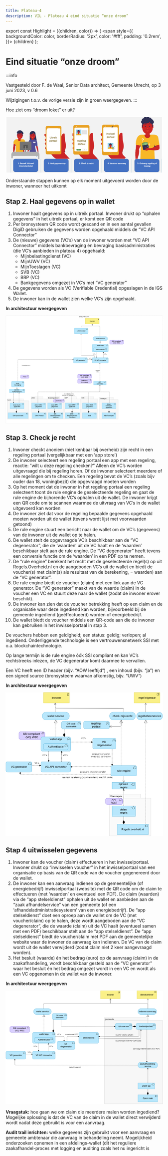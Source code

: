 ```yaml
---
title: Plateau-4
description: VIL - Plateau 4 eind situatie “onze droom”
---
```


export const Highlight = ({children, color}) => (
  <span
    style={{
      backgroundColor: color,
      borderRadius: '2px',
      color: '#fff',
      padding: '0.2rem',
    }}>
    {children}
  </span>
);

# Eind situatie “onze droom”

:::info

Vastgesteld door F. de Waal, Senior Data architect, Gemeente Utrecht, op 3 juni 2023, v 0.6

Wijzigingen t.o.v. de vorige versie zijn in <Highlight color="#25c2a0">groen</Highlight> weergegeven.
:::

Hoe ziet ons “droom loket” er uit?

![Plateau 4 compleet](../../../static/img/plateau4-compleet.png)

Onderstaande stappen kunnen op elk moment uitgevoerd worden door de inwoner, wanneer het uitkomt

## Stap 2. Haal gegevens op in wallet
1. Inwoner haalt gegevens op in uitreik portaal. Inwoner drukt op “ophalen gegevens” in het uitreik portaal, er komt een QR code
2. <Highlight color="#25c2a0">Per bronsysteem</Highlight> QR code wordt gescand en <Highlight color="#25c2a0">in een aantal gevallen DigiD gebruiken</Highlight> de gegevens worden opgehaald middels de “VC API Connector”
3. De (nieuwe) gegevens (VC’s) van de inwoner worden met “VC API Connector” middels bankbevraging én bevraging basisadministraties (die VC’s aanbieden in plateau 4) opgehaald: 
   - Mijnbelastingdienst (VC)
   - MijnUWV (VC)
   - MijnToeslagen (VC)
   - SVB (VC)
   - BRP (VC)
   - Bankgegevens omgezet in VC’s met “VC generator”
4. De gegevens worden als VC (Verifiable Credential) opgeslagen in de IGS Wallet.
5. De inwoner kan in de wallet zien welke VC’s zijn opgehaald.

**In architectuur weergegeven**

![Plateau 4 stap 2 Architectuur](../../../static/img/plateau4-stap2-arch.png)

## Stap 3. Check je recht
1. Inwoner checkt anoniem (niet kenbaar bij overheid) zijn recht in een regeling portaal (vergelijkbaar met een ‘app store’) 
2. De inwoner selecteert een regeling portaal een app met een regeling, reactie: ”wilt u deze regeling checken?” Alleen de VC’s worden uitgevraagd die bij regeling horen. Of de inwoner selecteert meerdere of alle regelingen om te checken. Een regeling bevat de VC’s (zoals bijv ouder dan 18, woningbezit) die opgevraagd moeten worden
3. Op het moment dat de inwoner in het regeling portaal een regeling selecteert toont de rule engine de geselecteerde regeling en gaat de rule engine de bijhorende VC’s ophalen uit de wallet. De inwoner krijgt een QR code om te scannen waarmee de uitvraag van VC’s in de wallet uitgevoerd kan worden
4. De inwoner ziet dat voor de regeling bepaalde gegevens opgehaald moeten worden uit de wallet (tevens wordt lijst met voorwaarden getoond)
5. De rule engine stuurt een bericht naar de wallet om de VC’s (gegevens) van de inwoner uit de wallet op te halen.
6. De wallet stelt de opgevraagde VC’s beschikbaar aan de “VC degenerator”, die de ‘waarden’ uit de VC haalt en de ‘waarden’ beschikbaar stelt aan de rule engine. De “VC degenerator” heeft tevens een conversie functie om de ‘waarden’ in een PDF op te nemen.
7. De “rule engine” berekent het recht met de geselecteerde regel(s) op uit Regels.Overheid.nl en de aangeboden VC’s uit de wallet en biedt de voucher(s) met claim(s) als resultaat van de berekening, = waarden) aan de “VC generator”. 
8. De rule engine biedt de voucher (claim) met een link aan de VC generator. De “VC generator” maakt van de waarde (claim) in de voucher een VC en stuurt deze naar de wallet (zodat de inwoner erover beschikt). 
9. De inwoner kan zien dat de voucher betrekking heeft op een claim en de organisatie waar deze ingediend kan worden, bijvoorbeeld bij de gemeente ingediend (geëffectueerd) worden of energiebedrijf.
10. De wallet biedt de voucher middels een QR-code aan die de inwoner kan gebruiken in het inwisselportaal in stap 3.

De vouchers hebben een geldigheid; een status: geldig; verlopen; al ingediend. Onderliggende technologie is een vertrouwensnetwerk SSI met o.a. blockchaintechnologie.

Op lange termijn is de rule engine óók SSI compliant en kan VC’s rechtstreeks inlezen, de VC degenerator komt daarmee te vervallen.

Een VC heeft een ID header (bijv. “AOW leeftijd”) , een inhoud (bijv. “ja”) en een signed source (bronsysteem waarvan afkomstig, bijv. “UWV”)

**In architectuur weergegeven**

![Plateau 4 stap 3 Architectuur](../../../static/img/plateau4-stap3-arch.png)

## Stap 4 uitwisselen gegevens
1. Inwoner kan de voucher (claim) effectueren in het inwisselportaal. Inwoner drukt op “inwisselen voucher” in het inwisselportaal van een organisatie op basis van de QR code van de voucher gegenereerd door de wallet.
2. De inwoner kan een aanvraag indienen op de gemeentelijke (of energiebedrijf) inwisselportaal (website) met de QR code om de claim te effectueren (met ‘waarden’ en eventueel een PDF). De claim (waarden) via de “app stelseldienst” ophalen uit de wallet en aanbieden aan de “zaak afhandelservice” van een gemeente (of een ‘afhandeladministratiesysteem’ van een energiebedrijf). De “app stelseldienst” doet een oproep aan de wallet om de VC (met voucher/claim) op te halen, deze wordt aangeboden aan de “VC degenerator”, die de waarde (claim) uit de VC haalt (eventueel samen met een PDF) beschikbaar stelt aan de “app stelseldienst”. De “app stelseldienst” biedt de voucher/claim met PDF aan de gemeentelijke website waar de inwoner de aanvraag kan indienen. De VC van de claim wordt uit de wallet verwijderd (zodat claim niet 2 keer aangevraagd worden).
3. Het besluit (waarde) én het bedrag (euro) op de aanvraag (claim) in de zaakafhandeling, wordt beschikbaar gesteld aan de “VC generator” waar het besluit én het bedrag omgezet wordt in een VC en wordt als een VC opgenomen in de wallet van de inwoner.

**In architectuur weergegeven**

![Plateau 4 stap 4 Architectuur](../../../static/img/plateau4-stap4-arch.png)

**Vraagstuk:** hoe gaan we om claim die meerdere malen worden ingediend? Mogelijke oplossing is dat de VC van de claim in de wallet direct verwijderd wordt nadat deze gebruikt is voor een aanvraag.

**Audit trail inrichten:** welke gegevens zijn gebruikt voor een aanvraag en gemeente ambtenaar die aanvraag in behandeling neemt. Mogelijkheid onderzoeken opnemen in een afdelings-wallet (dit het reguliere zaakafhandel-proces met logging en auditing zoals het nu ingericht is
